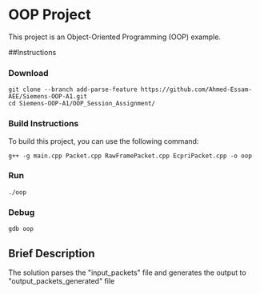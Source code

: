 # OOP Project

This project is an Object-Oriented Programming (OOP) example.

##Instructions

### Download


```shell
git clone --branch add-parse-feature https://github.com/Ahmed-Essam-AEE/Siemens-OOP-A1.git
cd Siemens-OOP-A1/OOP_Session_Assignment/
```

### Build Instructions

To build this project, you can use the following command:

```shell
g++ -g main.cpp Packet.cpp RawFramePacket.cpp EcpriPacket.cpp -o oop
```
### Run
```shell
./oop
```
### Debug
```shell
gdb oop
```
## Brief Description

The solution parses the "input_packets" file and generates the output to "output_packets_generated" file
